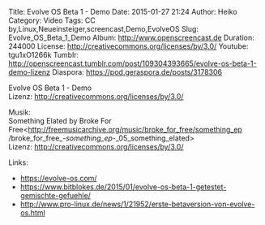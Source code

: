 Title: Evolve OS Beta 1 - Demo
Date: 2015-01-27 21:24
Author: Heiko
Category: Video
Tags: CC by,Linux,Neueinsteiger,screencast,Demo,EvolveOS
Slug: Evolve_OS_Beta_1_Demo
Album: http://www.openscreencast.de
Duration: 244000
License: http://creativecommons.org/licenses/by/3.0/
Youtube: tgu1xO1266k
Tumblr: http://openscreencast.tumblr.com/post/109304393665/evolve-os-beta-1-demo-lizenz
Diaspora: https://pod.geraspora.de/posts/3178306

Evolve OS Beta 1 - Demo  
Lizenz: <http://creativecommons.org/licenses/by/3.0/>  
  
Musik:  
Something Elated by Broke For
Free<http://freemusicarchive.org/music/broke_for_free/something_ep
/broke_for_free_-_something_ep_-_05_something_elated>  
Lizenz: <http://creativecommons.org/licenses/by/3.0/>

Links:

  * <https://evolve-os.com/>
  * <https://www.bitblokes.de/2015/01/evolve-os-beta-1-getestet-gemischte-gefuehle/>
  * <http://www.pro-linux.de/news/1/21952/erste-betaversion-von-evolve-os.html>

